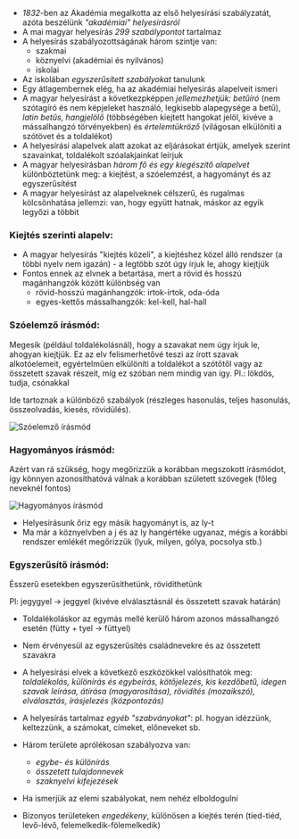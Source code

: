  - *1832*-ben az Akadémia megalkotta az első helyesírási szabályzatát, azóta beszélünk *"akadémiai" helyesírásról*
 - A mai magyar helyesírás *299 szabálypontot* tartalmaz
 - A helyesírás szabályozottságának három szintje van:
   + szakmai
   + köznyelvi (akadémiai és nyilvános)
   + iskolai
 - Az iskolában *egyszerűsített szabályokat* tanulunk
 - Egy átlagembernek elég, ha az akadémiai helyesírás alapelveit ismeri
 - A magyar helyesírást a következpképpen *jellemezhetjük: betűíró* (nem szótagíró és nem képjeleket használó, legkisebb alapegysége a betű), *latin betűs, hangjelölő* (többségében kiejtett hangokat jelöl, kivéve a mássalhangzó törvényekben) és *értelemtükröző* (világosan elkülöníti a szótövet és a toldalékot)
 - A helyesírási alapelvek alatt azokat az eljárásokat értjük, amelyek szerint szavainkat, toldalékolt szóalakjainkat leírjuk
 - A magyar helyesírásban *három fő és egy kiegészítő alapelvet* különböztetünk meg: a kiejtést, a szóelemzést, a hagyományt és az egyszerűsítést
 - A magyar helyesírást az alapelveknek célszerű, és rugalmas kölcsönhatása jellemzi: van, hogy együtt hatnak, máskor az egyik legyőzi a többit

### Kiejtés szerinti alapelv:

 - A magyar helyesírás "kiejtés közeli", a kiejtéshez közel álló rendszer (a többi nyelv nem igazán) - a legtöbb szót úgy írjuk le, ahogy kiejtjük
 - Fontos ennek az elvnek a betartása, mert a rövid és hosszú magánhangzók között különbség van
   + rövid-hosszú magánhangzók: irtok-írtok, oda-óda
   + egyes-kettős mássalhangzók: kel-kell, hal-hall

### Szóelemző írásmód:

Megesik (például toldalékolásnál), hogy a szavakat nem úgy írjuk le, ahogyan kiejtjük. Ez az elv felismerhetővé teszi az írott szavak alkotóelemeit, egyértelműen elkülöníti a toldalékot a szótőtől vagy az összetett szavak részeit, míg ez szóban nem mindig van így. Pl.: lökdös, tudja, csónakkal

Ide tartoznak a különböző szabályok (részleges hasonulás, teljes hasonulás, összeolvadás, kiesés, rövidülés).

![Szóelemző írásmód](http://i.imgur.com/cUwHzIv.jpg)

### Hagyományos írásmód:

Azért van rá szükség, hogy megőrizzük a korábban megszokott írásmódot, így könnyen azonosíthatóvá válnak a korábban született szövegek (főleg neveknél fontos)

![Hagyományos írásmód](http://i.imgur.com/UPngp47.jpg)

 - Helyesírásunk őriz egy másik hagyományt is, az ly-t
 - Ma már a köznyelvben a j és az ly hangértéke ugyanaz, mégis a korábbi rendszer emlékét megőrizzük (lyuk, milyen, gólya, pocsolya stb.)

### Egyszerűsítő írásmód:

Ésszerű esetekben egyszerűsíthetünk, rövidíthetünk

Pl: jegygyel → jeggyel (kivéve elválasztásnál és összetett szavak határán)

 - Toldalékoláskor az egymás mellé kerülő három azonos mássalhangzó esetén (fütty + tyel → füttyel)
 - Nem érvényesül az egyszerűsítés családnevekre és az összetett szavakra


 - A helyesírási elvek a következő eszközökkel valósíthatók meg: *toldalékolás, különírás és egybeírás, kötőjelezés, kis kezdőbetű, idegen szavak leírása, átírása (magyarosítása), rövidítés (mozaikszó), elválasztás, írásjelezés (központozás)*
 - A helyesírás tartalmaz *egyéb "szabványokat"*: pl. hogyan idézzünk, keltezzünk, a számokat, címeket, előneveket sb.
 - Három területe aprólékosan szabályozva van:
   + *egybe- és különírás*
   + *összetett tulajdonnevek*
   + *szaknyelvi kifejezések*
 - Ha ismerjük az elemi szabályokat, nem nehéz elboldogulni
 - Bizonyos területeken *engedékeny*, különösen a kiejtés terén (tied-tiéd, levő-lévő, felemelkedik-fölemelkedik)

